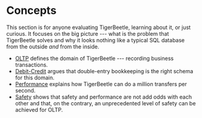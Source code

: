 # Concepts

This section is for anyone evaluating TigerBeetle, learning about it, or just curious.  It focuses
on the big picture --- what is the problem that TigerBeetle solves and why it looks nothing like a
typical SQL database from the outside _and_ from the inside.

- [OLTP](./oltp.md) defines the domain of TigerBeetle --- recording business transactions.
- [Debit-Credit](./debit-credit.md) argues that double-entry bookkeeping is the right schema for
  this domain.
- [Performance](./performance.md) explains how TigerBeetle can do a million transfers per second.
- [Safety](./safety.md) shows that safety and performance are not add odds with each other and that,
  on the contrary, an unprecedented level of safety can be achieved for OLTP.
